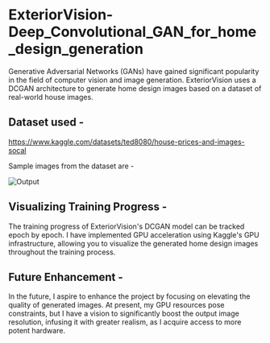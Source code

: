 # ExteriorVision-Deep_Convolutional_GAN_for_home_design_generation
Generative Adversarial Networks (GANs) have gained significant popularity in the field of computer vision and image generation. ExteriorVision uses a DCGAN architecture to generate home design images based on a dataset of real-world house images.  

## Dataset used -
   https://www.kaggle.com/datasets/ted8080/house-prices-and-images-socal  
     
   Sample images from the dataset are -  
     
   ![Output](https://github.com/Yash-C1/ExteriorVision-Deep_Convolutional_GAN_for_home_design_generation/blob/main/sample_dataset_images.png)

   
## Visualizing Training Progress - 
  The training progress of ExteriorVision's DCGAN model can be tracked epoch by epoch. I have implemented GPU acceleration using Kaggle's GPU infrastructure, allowing you to visualize the generated home design images throughout the training process.  
    


## Future Enhancement -  

In the future, I aspire to enhance the project by focusing on elevating the quality of generated images. At present, my GPU resources pose constraints, but I have a vision to significantly boost the output image resolution, infusing it with greater realism, as I acquire access to more potent hardware.


